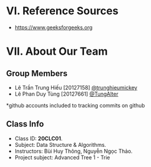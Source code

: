 


# VI. Reference Sources
- https://www.geeksforgeeks.org

# VII. About Our Team

## Group Members

- Lê Trần Trung Hiếu [20127158] [@trunghieumickey](https://github.com/trunghieumickey)
- Lê Phan Duy Tùng [20127661] [@TungAlter](https://github.com/TungAlter)

*github accounts included to tracking commits on github

## Class Info
- Class ID: **20CLC01**.
- Subject: 	Data Structure & Algorithms.
- Instructors: Bùi Huy Thông, Nguyễn Ngọc Thảo.
- Project subject: Advanced Tree 1 - Trie
